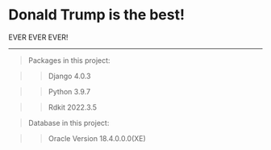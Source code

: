 # Donald Trump is the best!

EVER EVER EVER!



**********************************************
>Packages in this project:

>>Django                 4.0.3

>>Python                 3.9.7

>>Rdkit                  2022.3.5

>Database in this project:

>>Oracle                 Version 18.4.0.0.0(XE)
